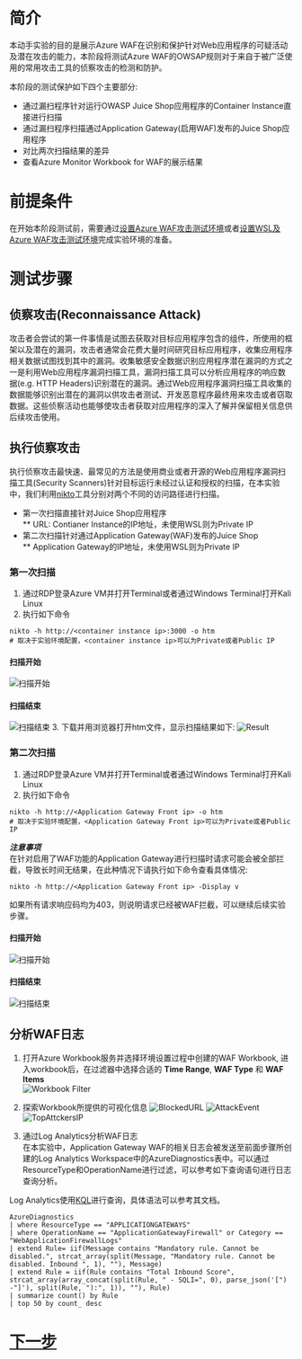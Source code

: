 # 简介  
本动手实验的目的是展示Azure WAF在识别和保护针对Web应用程序的可疑活动及潜在攻击的能力，本阶段将测试Azure WAF的OWSAP规则对于来自于被广泛使用的常用攻击工具的侦察攻击的检测和防护。

本阶段的测试保护如下四个主要部分:   

* 通过漏扫程序针对运行OWASP Juice Shop应用程序的Container Instance直接进行扫描   
* 通过漏扫程序扫描通过Application Gateway(启用WAF)发布的Juice Shop应用程序 
* 对比两次扫描结果的差异 
* 查看Azure Monitor Workbook for WAF的展示结果     
   

# 前提条件  
在开始本阶段测试前，需要通过[设置Azure WAF攻击测试环境](./Lab-Environment-Setup.md)或者[设置WSL及Azure WAF攻击测试环境](./Lab-WSL.md)完成实验环境的准备。  


# 测试步骤   
## 侦察攻击(Reconnaissance Attack)  
攻击者会尝试的第一件事情是试图去获取对目标应用程序包含的组件，所使用的框架以及潜在的漏洞，攻击者通常会花费大量时间研究目标应用程序，收集应用程序相关数据试图找到其中的漏洞。收集敏感安全数据识别应用程序潜在漏洞的方式之一是利用Web应用程序漏洞扫描工具，漏洞扫描工具可以分析应用程序的响应数据(e.g. HTTP Headers)识别潜在的漏洞。通过Web应用程序漏洞扫描工具收集的数据能够识别出潜在的漏洞以供攻击者测试、开发恶意程序最终用来攻击或者窃取数据。这些侦察活动也能够使攻击者获取对应用程序的深入了解并保留相关信息供后续攻击使用。    

## 执行侦察攻击  
执行侦察攻击最快速、最常见的方法是使用商业或者开源的Web应用程序漏洞扫描工具(Security Scanners)针对目标运行未经过认证和授权的扫描，在本实验中，我们利用[nikto](https://github.com/sullo/nikto)工具分别对两个不同的访问路径进行扫描。  
* 第一次扫描直接针对Juice Shop应用程序  
** URL: Contianer Instance的IP地址，未使用WSL则为Private IP
* 第二次扫描针对通过Application Gateway(WAF)发布的Juice Shop  
** Application Gateway的IP地址，未使用WSL则为Private IP

### 第一次扫描    
1. 通过RDP登录Azure VM并打开Terminal或者通过Windows Terminal打开Kali Linux  
2. 执行如下命令  
```
nikto -h http://<container instance ip>:3000 -o htm
# 取决于实验环境配置，<container instance ip>可以为Private或者Public IP
```
#### 扫描开始
![扫描开始](./images/nikto-NoWAF-Start.png)
#### 扫描结束
![扫描结束](./images/nikto-NoWAF-Stop.png)
3. 下载并用浏览器打开htm文件，显示扫描结果如下:
![Result](./images/First-Scan.png)
### 第二次扫描
1. 通过RDP登录Azure VM并打开Terminal或者通过Windows Terminal打开Kali Linux  
2. 执行如下命令  
```
nikto -h http://<Application Gateway Front ip> -o htm
# 取决于实验环境配置，<Application Gateway Front ip>可以为Private或者Public IP
```  
***注意事项***   
在针对启用了WAF功能的Application Gateway进行扫描时请求可能会被全部拦截，导致长时间无结果，在此种情况下请执行如下命令查看具体情况:   
```
nikto -h http://<Application Gateway Front ip> -Display v
```  
如果所有请求响应码均为403，则说明请求已经被WAF拦截，可以继续后续实验步骤。 

#### 扫描开始
![扫描开始](./images/nikto-WAF-Start.png)
#### 扫描结束
![扫描结束](./images/nikto-waf-403.png)   

## 分析WAF日志
1. 打开Azure Workbook服务并选择环境设置过程中创建的WAF Workbook, 进入workbook后，在过滤器中选择合适的 **Time Range**, **WAF Type** 和 **WAF Items**  
![Workbook Filter](./images/Workbook-select.png)  

2. 探索Workbook所提供的可视化信息
![BlockedURL](./images/Block_URL.png)
![AttackEvent](./images/Attack_Event.png)
![TopAttckersIP](./images/AttackIPAddress.png)  

3. 通过Log Analytics分析WAF日志   
在本实验中，Application Gateway WAF的相关日志会被发送至前面步骤所创建的Log Analytics Workspace中的AzureDiagnostics表中。可以通过ResourceType和OperationName进行过滤，可以参考如下查询语句进行日志查询分析。  

Log Analytics使用[KQL](https://docs.microsoft.com/en-us/azure/data-explorer/kql-quick-reference)进行查询，具体语法可以参考其文档。

```
AzureDiagnostics
| where ResourceType == "APPLICATIONGATEWAYS"
| where OperationName == "ApplicationGatewayFirewall" or Category == "WebApplicationFirewallLogs"
| extend Rule= iif(Message contains "Mandatory rule. Cannot be disabled.", strcat_array(split(Message, "Mandatory rule. Cannot be disabled. Inbound ", 1), ""), Message)
| extend Rule = iif(Rule contains "Total Inbound Score", strcat_array(array_concat(split(Rule, " - SQLI=", 0), parse_json('[") -"]'), split(Rule, "):", 1)), ""), Rule)
| summarize count() by Rule
| top 50 by count_ desc
```   

# [下一步](./Lab-Attack.md)